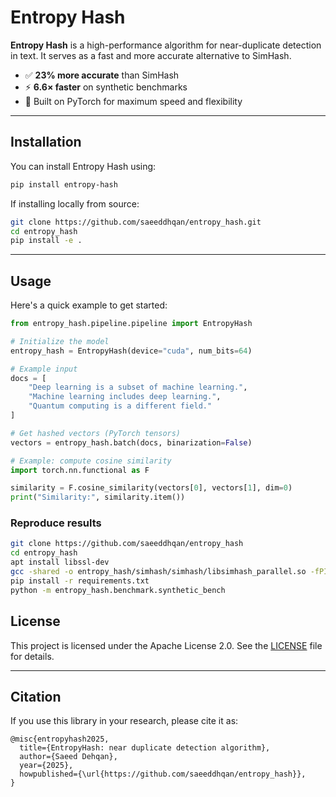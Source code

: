 # Entropy Hash

**Entropy Hash** is a high-performance algorithm for near-duplicate detection in text. It serves as a fast and more accurate alternative to SimHash.

- ✅ **23% more accurate** than SimHash
- ⚡ **6.6× faster** on synthetic benchmarks
- 🚀 Built on PyTorch for maximum speed and flexibility

---

## Installation

You can install Entropy Hash using:

```bash
pip install entropy-hash
````

If installing locally from source:

```bash
git clone https://github.com/saeeddhqan/entropy_hash.git
cd entropy_hash
pip install -e .
```

---

## Usage

Here's a quick example to get started:

```python
from entropy_hash.pipeline.pipeline import EntropyHash

# Initialize the model
entropy_hash = EntropyHash(device="cuda", num_bits=64)

# Example input
docs = [
    "Deep learning is a subset of machine learning.",
    "Machine learning includes deep learning.",
    "Quantum computing is a different field."
]

# Get hashed vectors (PyTorch tensors)
vectors = entropy_hash.batch(docs, binarization=False)

# Example: compute cosine similarity
import torch.nn.functional as F

similarity = F.cosine_similarity(vectors[0], vectors[1], dim=0)
print("Similarity:", similarity.item())
```


### Reproduce results

```bash
git clone https://github.com/saeeddhqan/entropy_hash
cd entropy_hash
apt install libssl-dev
gcc -shared -o entropy_hash/simhash/simhash/libsimhash_parallel.so -fPIC -fopenmp entropy_hash/simhash/simhash/simhash_parallel.c -lcrypto
pip install -r requirements.txt
python -m entropy_hash.benchmark.synthetic_bench
```



## License

This project is licensed under the Apache License 2.0. See the [LICENSE](./LICENSE) file for details.

---

## Citation

If you use this library in your research, please cite it as:

```
@misc{entropyhash2025,
  title={EntropyHash: near duplicate detection algorithm},
  author={Saeed Dehqan},
  year={2025},
  howpublished={\url{https://github.com/saeeddhqan/entropy_hash}},
}
```

